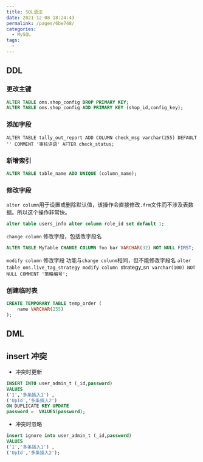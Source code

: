 ```yaml
---
title: SQL语法
date: 2021-12-08 18:24:43
permalink: /pages/6be748/
categories:
  - MySQL
tags:
  - 
---
```

## DDL
### 更改主键
 ```sql
ALTER TABLE oms.shop_config DROP PRIMARY KEY;
ALTER TABLE oms.shop_config ADD PRIMARY KEY (shop_id,config_key);
 ```

### 添加字段
`ALTER TABLE tally_out_report ADD COLUMN check_msg varchar(255) DEFAULT '' COMMENT '审核评语' AFTER check_status;`

### 新增索引

```SQL
ALTER TABLE table_name ADD UNIQUE (column_name);
```


### 修改字段

`alter column`用于设置或删除默认值，该操作会直接修改`.frm`文件而不涉及表数据。所以这个操作非常快。
```sql
alter table users_info alter column role_id set default 1;
```

`change column` 修改字段，包括改字段名
```SQL
ALTER TABLE MyTable CHANGE COLUMN foo bar VARCHAR(32) NOT NULL FIRST;
```

`modify column` 修改字段 功能与`change colunm`相同，但不能修改字段名 
`alter table oms.live_tag_strategy modify column `strategy_sn` varchar(100) NOT NULL COMMENT '策略编号';`

### 创建临时表
```sql
CREATE TEMPORARY TABLE temp_order (
    name VARCHAR(255)
);
```

## DML
## insert 冲突 
- 冲突时更新
```sql
INSERT INTO user_admin_t (_id,password) 
VALUES 
('1','多条插入1') ,
('UpId','多条插入2')
ON DUPLICATE KEY UPDATE 
password =  VALUES(password);
```
- 冲突时忽略
```sql
insert ignore into user_admin_t (_id,password) 
VALUES 
('1','多条插入1') ,
('UpId','多条插入2');
```